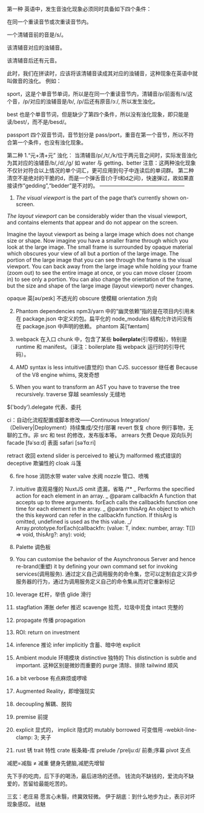 第一种
英语中，发生音浊化现象必须同时具备如下四个条件：

在同一个重读音节或次重读音节内。

一个清辅音前的音是/s/。

该清辅音对应的浊辅音。

该清辅音后还有元音。

此时，我们在拼读时，应该将该清辅音读成其对应的浊辅音，这种现象在英语中就叫做音的浊化。 例如：

sport，这是个单音节单词，所以是在同一个重读音节内，清辅音/p/前面有/s/这个音，/p/对应的浊辅音是/b/, /p/后还有原音/ɔː/, 所以发生浊化。

best 也是个单音节词，但是缺少了第四个条件，所以没有浊化现象，即只能是读/best/，而不是/besd/。

passport 四个双音节词，音节划分是 pass/port，重音在第一个音节，所以不符合第一个条件，也没有浊化现象。

第二种
1.“元+清+元” 浊化： 当清辅音/p/,/t/,/k/位于两元音之间时，实际发音浊化为其对应的浊辅音/b/,/d/,/g/ 如 water 与 getting、better
注意：这两种浊化现象不仅针对符合以上情况的单个词汇，更可应用到句子中连读后的单词群。
第二种清空不是绝对的干脆的d，而是一个弹舌音(介于t和d之间)，快速弹过，故如果直接读作“gedding”,“bedder”是不对的。 
————————————————

1. _The visual viewport_ is the part of the page that’s currently shown on-screen.

_The layout viewport_ can be considerably wider than the visual viewport, and contains elements that appear and do not appear on the screen.

Imagine the layout viewport as being a large image which does not change size or shape. Now imagine you have a smaller frame through which you look at the large image. The small frame is surrounded by opaque material which obscures your view of all but a portion of the large image. The portion of the large image that you can see through the frame is the visual viewport. You can back away from the large image while holding your frame (zoom out) to see the entire image at once, or you can move closer (zoom in) to see only a portion. You can also change the orientation of the frame, but the size and shape of the large image (layout viewport) never changes.

opaque 英[əʊˈpeɪk] 不透光的
obscure 使模糊
orientation 方向

2. Phantom dependencies npm3/yarn 中的“幽灵依赖”指的是在项目内引用未在 package.json 中定义的包。扁平化的 node_modules 结构允许访问没有在 package.json 中声明的依赖。
   phantom 英[ˈfæntəm]

3. webpack 在入口 chunk 中，包含了某些 **boilerplate**(引导模板)，特别是 runtime 和 manifest。（译注：boilerplate 指 webpack 运行时的引导代码）。

4. AMD syntax is less intuitive(直觉的) than CJS.
   successor 继任者
   Because of the V8 engine whims, 突发奇想

5. When you want to transform an AST you have to traverse the tree recursively.
   traverse 穿越
   seamlessly 无缝地

$('body').delegate 代表、委托

ci：自动化流程配置或脚本修改——Continuous Integration/（Delivery|Deployment）持续集成/交付/部署
revert 恢复
chore 例行事物，无聊的工作。非 src 和 test 的修改，发布版本等。
arrears 欠费
Deque 双向队列
facade [fəˈsɑːd] 表面
safari [səˈfɑːri]

retract 收回 extend slider
is perceived to 被认为
malformed 格式错误的
deceptive 欺骗性的
cloak 斗篷

6. fire hose 消防水带
   water valve 水阀
   nozzle 管口、喷嘴

7. intuitive 直观易懂的 NuxtJS
   omit 遗漏，省略
   /\*\*
   _ Performs the specified action for each element in an array.
   _ @param callbackfn A function that accepts up to three arguments. forEach calls the callbackfn function one time for each element in the array.
   _ @param thisArg An object to which the this keyword can refer in the callbackfn function. If thisArg is omitted, undefined is used as the this value.
   _/
   Array.prototype.forEach(callbackfn: (value: T, index: number, array: T[]) => void, thisArg?: any): void;

8. Palette 调色板

9. You can customise the behavior of the Asynchronous Server and hence re-brand(重塑) it by defining your own command set for invoking services(调用服务).
   通过定义自己调用服务的命令集，您可以定制自定义异步服务器的行为，通过为调用服务定义自己的命令集从而对它重新标记

10. leverage 杠杆，举债
    glide 滑行

11. stagflation 滞胀
    defer 推迟
    scavenge 拾荒，垃圾中觅食
    intact 完整的

12. propagate 传播 propagation

13. ROI: return on investment

14. inference 推论 infer
    implicitly 含蓄、暗中地
    explicit

15. Ambient module 环境模块
    distinctive 独特的
    This distinction is subtle and important. 这种区别是微妙而重要的
    purge 清除、排除
    tailwind 顺风

16. a bit verbose 有点麻烦或啰嗦
17. Augmented Reality，即增强现实
18. decoupling 解耦、脱钩
19. premise 前提

20. explicit 显式的， implicit 隐式的
      mutably borrowed 可变借用
  -webkit-line-clamp: 3; 夹子
  
21. rust 锈
trait 特性
crate 板条箱-库
prelude /ˈpreljuːd/  前奏;序幕
pivot 支点

减肥=减脂 ≠ 减重
健身先健脑,减肥先增智

先下手的吃肉，后下手的喝汤，最后进场的还债。
钱流向不缺钱的，爱流向不缺爱的，苦留给最能吃苦的。

三玄：老庄易
愿言心未翳，终冀效轻微。
伊于胡底：到什么地步为止，表示对坏现象感叹。
祛魅

